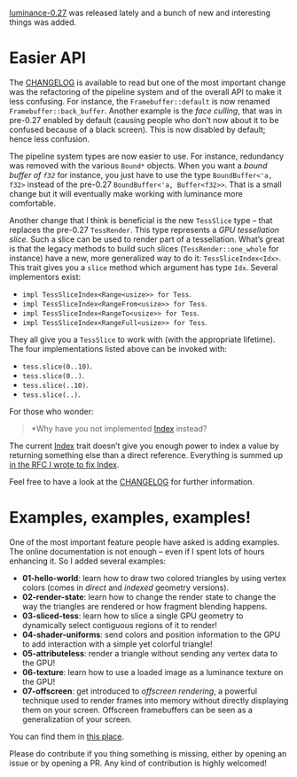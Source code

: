 [luminance-0.27] was released lately and a bunch of new and interesting things was added.

# Easier API

The [CHANGELOG] is available to read but one of the most important change was the refactoring of
the pipeline system and of the overall API to make it less confusing. For instance, the
`Framebuffer::default` is now renamed `Framebuffer::back_buffer`. Another example is the *face
culling*, that was in pre-0.27 enabled by default (causing people who don’t now about it to be
confused because of a black screen). This is now disabled by default; hence less confusion.

The pipeline system types are now easier to use. For instance, redundancy was removed with the
various `Bound*` objects. When you want a *bound buffer of `f32`* for instance, you just have to
use the type `BoundBuffer<'a, f32>` instead of the pre-0.27 `BoundBuffer<'a, Buffer<f32>>`. That is
a small change but it will eventually make working with luminance more comfortable.

Another change that I think is beneficial is the new `TessSlice` type – that replaces the pre-0.27
`TessRender`. This type represents a *GPU tessellation slice*. Such a slice can be used to render
part of a tessellation. What’s great is that the legacy methods to build such slices
(`TessRender::one_whole` for instance) have a new, more generalized way to do it:
`TessSliceIndex<Idx>`. This trait gives you a `slice` method which argument has type `Idx`. Several
implementors exist:

  - `impl TessSliceIndex<Range<usize>> for Tess`.
  - `impl TessSliceIndex<RangeFrom<usize>> for Tess`.
  - `impl TessSliceIndex<RangeTo<usize>> for Tess`.
  - `impl TessSliceIndex<RangeFull<usize>> for Tess`.

They all give you a `TessSlice` to work with (with the appropriate lifetime). The four
implementations listed above can be invoked with:

  - `tess.slice(0..10)`.
  - `tess.slice(0..)`.
  - `tess.slice(..10)`.
  - `tess.slice(..)`.

For those who wonder:

> *Why have you not implemented [Index] instead?

The current [Index] trait doesn’t give you enough power to index a value by returning something else
than a direct reference. Everything is summed up [in the RFC I wrote to fix Index].

Feel free to have a look at the [CHANGELOG] for further information.

# Examples, examples, examples!

One of the most important feature people have asked is adding examples. The online documentation is
not enough – even if I spent lots of hours enhancing it. So I added several examples:

  - **01-hello-world**: learn how to draw two colored triangles by using vertex
    colors (comes in *direct* and *indexed* geometry versions).
  - **02-render-state**: learn how to change the render state to change the way the
    triangles are rendered or how fragment blending happens.
  - **03-sliced-tess**: learn how to slice a single GPU geometry to dynamically
    select contiguous regions of it to render!
  - **04-shader-uniforms**: send colors and position information to the GPU to
    add interaction with a simple yet colorful triangle!
  - **05-attributeless**: render a triangle without sending any vertex data to the
    GPU!
  - **06-texture**: learn how to use a loaded image as a luminance texture on the GPU!
  - **07-offscreen**: get introduced to *offscreen rendering*, a powerful technique
    used to render frames into memory without directly displaying them on your screen. Offscreen
    framebuffers can be seen as a generalization of your screen.

You can find them in [this place](https://github.com/phaazon/luminance-rs/blob/master/CHANGELOG.md).

Please do contribute if you thing something is missing, either by opening an issue or by opening a
PR. Any kind of contribution is highly welcomed!


[luminance-0.27]: https://crates.io/crates/luminance/0.27.1
[CHANGELOG]: https://github.com/phaazon/luminance-rs/blob/master/CHANGELOG.md#0270
[Index]: https://doc.rust-lang.org/std/ops/trait.Index.html
[in the RFC I wrote to fix Index]: https://github.com/rust-lang/rfcs/pull/2473
